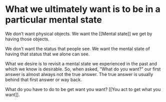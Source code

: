 # What we ultimately want is to be in a particular mental state

We don’t want physical objects. We want the [[Mental state]] we get by having those objects.

We don’t want the status that people see. We want the mental state of having that status that we alone can see.

What we desire is to revisit a mental state we experienced in the past and which we know is desirable. So, when asked, “What do you want?” our first answer is almost always not the true answer. The true answer is usually behind that first answer or way back.

What do you have to do to be get want you want? [[You act to get what you want]].

